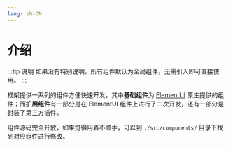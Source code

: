 ```yaml
---
lang: zh-CN
---
```


# 介绍

:::tip 说明
如果没有特别说明，所有组件默认为全局组件，无需引入即可直接使用。
:::

框架提供一系列的组件方便快速开发，其中**基础组件**为 [ElementUI](https://element.eleme.cn/#/zh-CN) 原生提供的组件；而**扩展组件**有一部分是在 ElementUI 组件上进行了二次开发，还有一部分是封装了第三方插件。

组件源码完全开放，如果觉得用着不顺手，可以到 `./src/components/` 目录下找到对应组件进行修改。